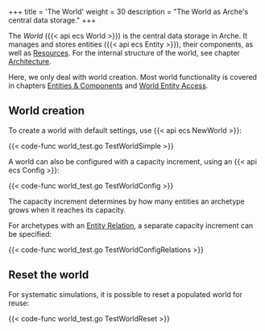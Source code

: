 +++
title = 'The World'
weight = 30
description = "The World as Arche's central data storage."
+++

The *World* ({{< api ecs World >}}) is the central data storage in Arche.
It manages and stores entities ({{< api ecs Entity >}}), their components, as well as [Resources](./resources).
For the internal structure of the world, see chapter [Architecture](/background/architecture).

Here, we only deal with world creation.
Most world functionality is covered in chapters [Entities & Components](./entities) and [World Entity Access](./world-access).

## World creation

To create a world with default settings, use {{< api ecs NewWorld >}}:

{{< code-func world_test.go TestWorldSimple >}}

A world can also be configured with a capacity increment, using an {{< api ecs Config >}}:

{{< code-func world_test.go TestWorldConfig >}}

The capacity increment determines by how many entities an archetype grows when it reaches its capacity.

For archetypes with an [Entity Relation](./relations), a separate capacity increment can be specified:

{{< code-func world_test.go TestWorldConfigRelations >}}

## Reset the world

For systematic simulations, it is possible to reset a populated world for reuse:

{{< code-func world_test.go TestWorldReset >}}
